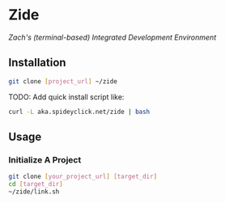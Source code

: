 # Zide

*Zach's (terminal-based) Integrated Development Environment*

## Installation

```sh
git clone [project_url] ~/zide
```

TODO: Add quick install script like:

```sh
curl -L aka.spideyclick.net/zide | bash
```

## Usage

### Initialize A Project

```sh
git clone [your_project_url] [target_dir]
cd [target_dir]
~/zide/link.sh
```

